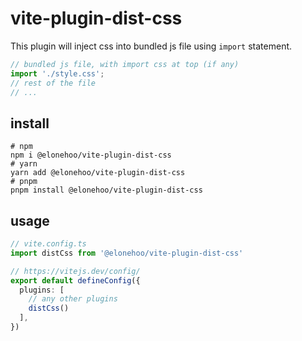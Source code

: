 # vite-plugin-dist-css

This plugin will inject css into bundled js file using `import` statement.

```js
// bundled js file, with import css at top (if any)
import './style.css';
// rest of the file
// ...
```

## install

```shell
# npm
npm i @elonehoo/vite-plugin-dist-css
# yarn
yarn add @elonehoo/vite-plugin-dist-css
# pnpm
pnpm install @elonehoo/vite-plugin-dist-css
```

## usage

```ts
// vite.config.ts
import distCss from '@elonehoo/vite-plugin-dist-css'

// https://vitejs.dev/config/
export default defineConfig({
  plugins: [
    // any other plugins
    distCss()
  ],
})
```

